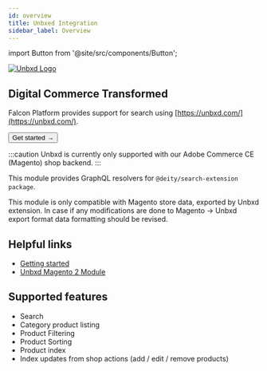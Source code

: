 ```yaml
---
id: overview
title: Unbxed Integration
sidebar_label: Overview
---
```


import Button from '@site/src/components/Button';


<a href="https://www.unbxd.com/" rel="noreferrer noopener" target="_blank" aria-label="visit the Unbxd site" className="invert">
  <img src="/docs/img/docs/platform/unbxd-logo.svg" alt="Unbxd Logo" className="height80 pb20"/>
</a>

## Digital Commerce Transformed

Falcon Platform provides support for search using [https://unbxd.com/](https://unbxd.com/).

<Button variant="contained" size="medium" href="/docs/integrations/unbxd/getting-started">
  Get started →
</Button>
<div className="mb60"></div>

:::caution
Unbxd is currently only supported with our Adobe Commerce CE (Magento) shop backend.
:::

This module provides GraphQL resolvers for `@deity/search-extension package`.

This module is only compatible with Magento store data, exported by Unbxd extension. In case if any modifications are done to Magento -> Unbxd export format data formatting should be revised.

## Helpful links

- [Getting started](/docs/integrations/unbxd/getting-started)
- [Unbxd Magento 2 Module](https://github.com/unbxd/Magento-2-Extension)

## Supported features

- Search
- Category product listing
- Product Filtering
- Product Sorting
- Product index
- Index updates from shop actions (add / edit / remove products)
